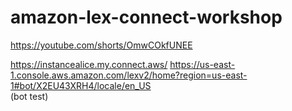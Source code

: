 # amazon-lex-connect-workshop
https://youtube.com/shorts/OmwCOkfUNEE

https://instancealice.my.connect.aws/
https://us-east-1.console.aws.amazon.com/lexv2/home?region=us-east-1#bot/X2EU43XRH4/locale/en_US 
<br>(bot test)
